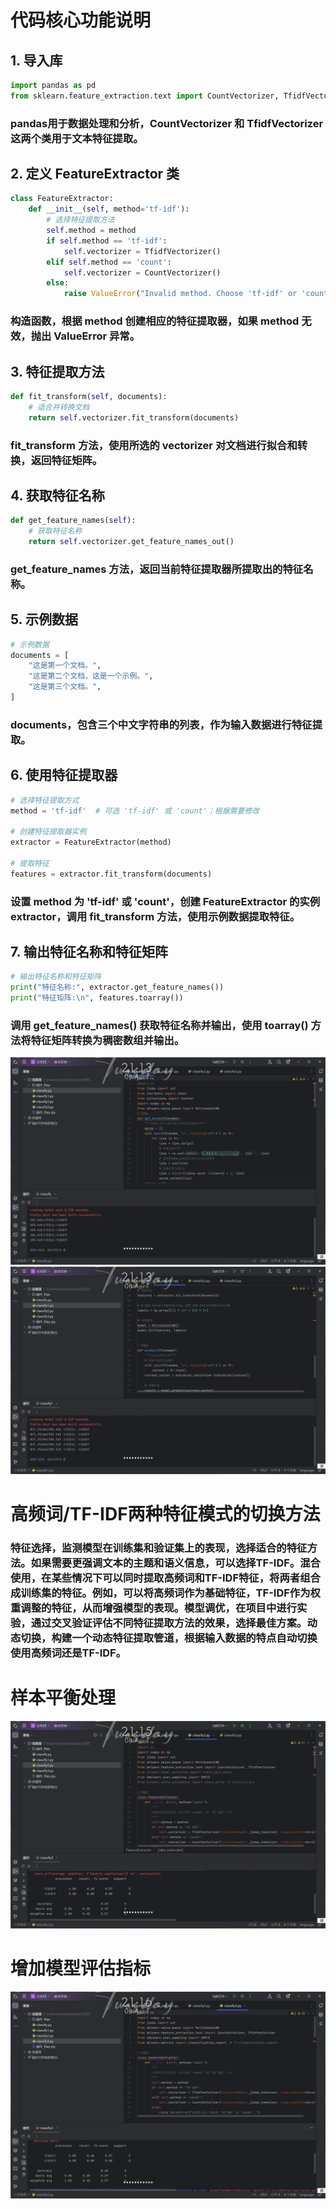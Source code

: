 # 代码核心功能说明
## 1. 导入库  

```python  
import pandas as pd  
from sklearn.feature_extraction.text import CountVectorizer, TfidfVectorizer
```
### pandas用于数据处理和分析，CountVectorizer 和 TfidfVectorizer这两个类用于文本特征提取。
## 2. 定义 FeatureExtractor 类
```python
class FeatureExtractor:  
    def __init__(self, method='tf-idf'):  
        # 选择特征提取方法  
        self.method = method  
        if self.method == 'tf-idf':  
            self.vectorizer = TfidfVectorizer()  
        elif self.method == 'count':  
            self.vectorizer = CountVectorizer()  
        else:  
            raise ValueError("Invalid method. Choose 'tf-idf' or 'count'.")
  ```
### 构造函数，根据 method 创建相应的特征提取器，如果 method 无效，抛出 ValueError 异常。
## 3. 特征提取方法
```python
def fit_transform(self, documents):  
    # 适合并转换文档  
    return self.vectorizer.fit_transform(documents)
  ```
### fit_transform 方法，使用所选的 vectorizer 对文档进行拟合和转换，返回特征矩阵。
## 4. 获取特征名称
```python
def get_feature_names(self):  
    # 获取特征名称  
    return self.vectorizer.get_feature_names_out()
```
###  get_feature_names 方法，返回当前特征提取器所提取出的特征名称。
## 5. 示例数据
```python
# 示例数据  
documents = [  
    "这是第一个文档。",  
    "这是第二个文档，这是一个示例。",  
    "这是第三个文档。",  
]
```
### documents，包含三个中文字符串的列表，作为输入数据进行特征提取。
## 6. 使用特征提取器
```python
# 选择特征提取方式  
method = 'tf-idf'  # 可选 'tf-idf' 或 'count'；根据需要修改  

# 创建特征提取器实例  
extractor = FeatureExtractor(method)  

# 提取特征  
features = extractor.fit_transform(documents)
```
### 设置 method 为 'tf-idf' 或 'count'，创建 FeatureExtractor 的实例 extractor，调用 fit_transform 方法，使用示例数据提取特征。
## 7. 输出特征名称和特征矩阵
```python
# 输出特征名称和特征矩阵  
print("特征名称:", extractor.get_feature_names())  
print("特征矩阵:\n", features.toarray())
```
### 调用 get_feature_names() 获取特征名称并输出，使用 toarray() 方法将特征矩阵转换为稠密数组并输出。
![1](https://github.com/givenkills/-/blob/main/image/%E5%B1%8F%E5%B9%95%E6%88%AA%E5%9B%BE%202025-04-08%20211337.png)
![2](https://github.com/givenkills/-/blob/main/image/%E5%B1%8F%E5%B9%95%E6%88%AA%E5%9B%BE%202025-04-08%20211356.png)
# 高频词/TF-IDF两种特征模式的切换方法
### 特征选择，监测模型在训练集和验证集上的表现，选择适合的特征方法。如果需要更强调文本的主题和语义信息，可以选择TF-IDF。混合使用，在某些情况下可以同时提取高频词和TF-IDF特征，将两者组合成训练集的特征。例如，可以将高频词作为基础特征，TF-IDF作为权重调整的特征，从而增强模型的表现。模型调优，在项目中进行实验，通过交叉验证评估不同特征提取方法的效果，选择最佳方案。动态切换，构建一个动态特征提取管道，根据输入数据的特点自动切换使用高频词还是TF-IDF。
# 样本平衡处理
![3](https://github.com/givenkills/-/blob/main/image/%E5%B1%8F%E5%B9%95%E6%88%AA%E5%9B%BE%202025-04-08%20211540.png)
# 增加模型评估指标
![4](https://github.com/givenkills/-/blob/main/image/%E5%B1%8F%E5%B9%95%E6%88%AA%E5%9B%BE%202025-04-08%20211605.png)

